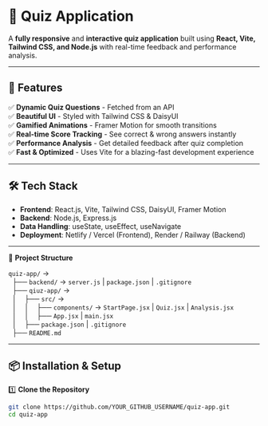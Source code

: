 # 🎯 Quiz Application

A **fully responsive** and **interactive quiz application** built using **React, Vite, Tailwind CSS, and Node.js** with real-time feedback and performance analysis.

---

## 🚀 Features

✅ **Dynamic Quiz Questions** - Fetched from an API  
✅ **Beautiful UI** - Styled with Tailwind CSS & DaisyUI  
✅ **Gamified Animations** - Framer Motion for smooth transitions  
✅ **Real-time Score Tracking** - See correct & wrong answers instantly  
✅ **Performance Analysis** - Get detailed feedback after quiz completion  
✅ **Fast & Optimized** - Uses Vite for a blazing-fast development experience

---

## 🛠️ Tech Stack

- **Frontend**: React.js, Vite, Tailwind CSS, DaisyUI, Framer Motion
- **Backend**: Node.js, Express.js
- **Data Handling**: useState, useEffect, useNavigate
- **Deployment**: Netlify / Vercel (Frontend), Render / Railway (Backend)

---

📂 **Project Structure**

`quiz-app/` →  
&nbsp;&nbsp;├── `backend/` → `server.js` | `package.json` | `.gitignore`  
&nbsp;&nbsp;├── `qiuz-app/` →  
&nbsp;&nbsp;│&nbsp;&nbsp;&nbsp;&nbsp;├── `src/` →  
&nbsp;&nbsp;│&nbsp;&nbsp;&nbsp;&nbsp;│&nbsp;&nbsp;&nbsp;&nbsp;├── `components/` → `StartPage.jsx` | `Quiz.jsx` | `Analysis.jsx`  
&nbsp;&nbsp;│&nbsp;&nbsp;&nbsp;&nbsp;│&nbsp;&nbsp;&nbsp;&nbsp;├── `App.jsx` | `main.jsx`  
&nbsp;&nbsp;│&nbsp;&nbsp;&nbsp;&nbsp;├── `package.json` | `.gitignore`  
&nbsp;&nbsp;├── `README.md`

---

## 📦 Installation & Setup

1️⃣ **Clone the Repository**

```sh
git clone https://github.com/YOUR_GITHUB_USERNAME/quiz-app.git
cd quiz-app
```
